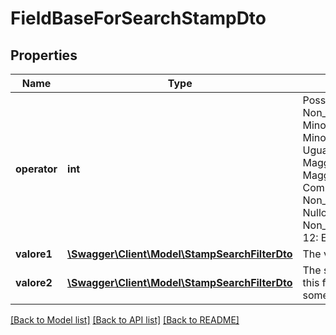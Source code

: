 # FieldBaseForSearchStampDto

## Properties
Name | Type | Description | Notes
------------ | ------------- | ------------- | -------------
**operator** | **int** | Possible values:  0: Non_Impostato  1: Minore  2: Minore_Uguale  3: Uguale  4: Maggiore_Uguale  5: Maggiore  6: Diverso  7: Compreso  8: Nullo  9: Non_Nullo  10: Nullo_o_Zero  11: Non_Nullo_e_Non_Zero  12: Escluso | [optional] 
**valore1** | [**\Swagger\Client\Model\StampSearchFilterDto**](StampSearchFilterDto.md) | The value of this field | [optional] 
**valore2** | [**\Swagger\Client\Model\StampSearchFilterDto**](StampSearchFilterDto.md) | The second value for this field (used only for some operator) | [optional] 

[[Back to Model list]](../README.md#documentation-for-models) [[Back to API list]](../README.md#documentation-for-api-endpoints) [[Back to README]](../README.md)


